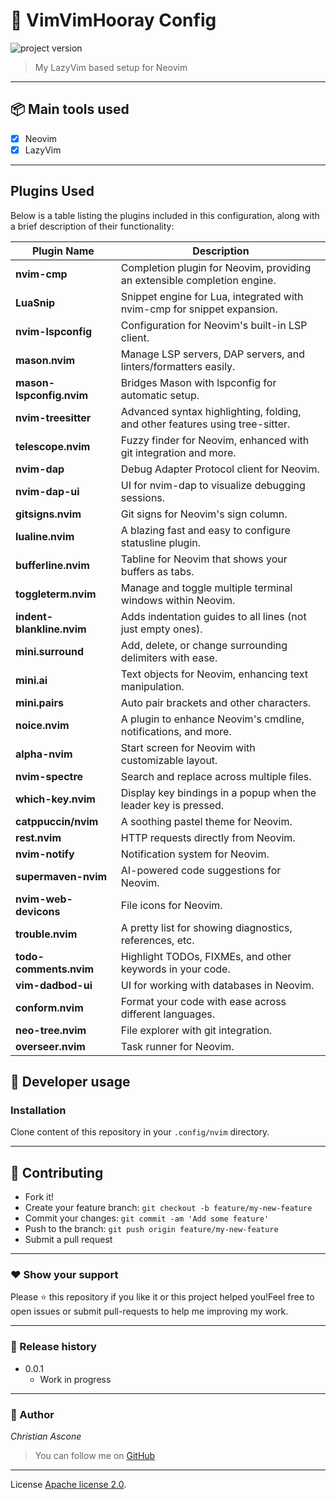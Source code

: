 # **:triangular_flag_on_post: VimVimHooray Config**

![project version](https://img.shields.io/badge/project-0.0.1-brightgreen.svg)

> My LazyVim based setup for Neovim

---

## **:package: Main tools used**

- [x] Neovim
- [x] LazyVim

---

## Plugins Used

Below is a table listing the plugins included in this configuration, along with a brief description of their functionality:

| Plugin Name                            | Description                                                                 |
|----------------------------------------|-----------------------------------------------------------------------------|
| **nvim-cmp**                           | Completion plugin for Neovim, providing an extensible completion engine.    |
| **LuaSnip**                            | Snippet engine for Lua, integrated with nvim-cmp for snippet expansion.     |
| **nvim-lspconfig**                     | Configuration for Neovim's built-in LSP client.                             |
| **mason.nvim**                         | Manage LSP servers, DAP servers, and linters/formatters easily.            |
| **mason-lspconfig.nvim**               | Bridges Mason with lspconfig for automatic setup.                           |
| **nvim-treesitter**                    | Advanced syntax highlighting, folding, and other features using tree-sitter.|
| **telescope.nvim**                     | Fuzzy finder for Neovim, enhanced with git integration and more.            |
| **nvim-dap**                           | Debug Adapter Protocol client for Neovim.                                   |
| **nvim-dap-ui**                        | UI for nvim-dap to visualize debugging sessions.                            |
| **gitsigns.nvim**                      | Git signs for Neovim's sign column.                                         |
| **lualine.nvim**                       | A blazing fast and easy to configure statusline plugin.                     |
| **bufferline.nvim**                    | Tabline for Neovim that shows your buffers as tabs.                         |
| **toggleterm.nvim**                    | Manage and toggle multiple terminal windows within Neovim.                  |
| **indent-blankline.nvim**              | Adds indentation guides to all lines (not just empty ones).                 |
| **mini.surround**                      | Add, delete, or change surrounding delimiters with ease.                    |
| **mini.ai**                            | Text objects for Neovim, enhancing text manipulation.                       |
| **mini.pairs**                         | Auto pair brackets and other characters.                                    |
| **noice.nvim**                         | A plugin to enhance Neovim's cmdline, notifications, and more.              |
| **alpha-nvim**                         | Start screen for Neovim with customizable layout.                           |
| **nvim-spectre**                       | Search and replace across multiple files.                                   |
| **which-key.nvim**                     | Display key bindings in a popup when the leader key is pressed.             |
| **catppuccin/nvim**                    | A soothing pastel theme for Neovim.                                         |
| **rest.nvim**                          | HTTP requests directly from Neovim.                                         |
| **nvim-notify**                        | Notification system for Neovim.                                             |
| **supermaven-nvim**                    | AI-powered code suggestions for Neovim.                                     |
| **nvim-web-devicons**                  | File icons for Neovim.                                                      |
| **trouble.nvim**                       | A pretty list for showing diagnostics, references, etc.                     |
| **todo-comments.nvim**                 | Highlight TODOs, FIXMEs, and other keywords in your code.                   |
| **vim-dadbod-ui**                      | UI for working with databases in Neovim.                                    |
| **conform.nvim**                       | Format your code with ease across different languages.                      |
| **neo-tree.nvim**                      | File explorer with git integration.                                         |
| **overseer.nvim**                      | Task runner for Neovim.                                                     |

## **:wrench: Developer usage**

### **Installation**

Clone content of this repository in your `.config/nvim` directory.

---

## **:handshake: Contributing**

- Fork it!
- Create your feature branch: `git checkout -b feature/my-new-feature`
- Commit your changes: `git commit -am 'Add some feature'`
- Push to the branch: `git push origin feature/my-new-feature`
- Submit a pull request

---

### **:heart: Show your support**

Please :star: this repository if you like it or this project helped you!Feel free to open issues or submit pull-requests to help me improving my work.

---

### **:scroll: Release history**

* 0.0.1
    * Work in progress

---

### **:robot: Author**

_*Christian Ascone*_

> You can follow me on
[GitHub](https://github.com/christianascone)

---

License [Apache license 2.0](LICENSE).

